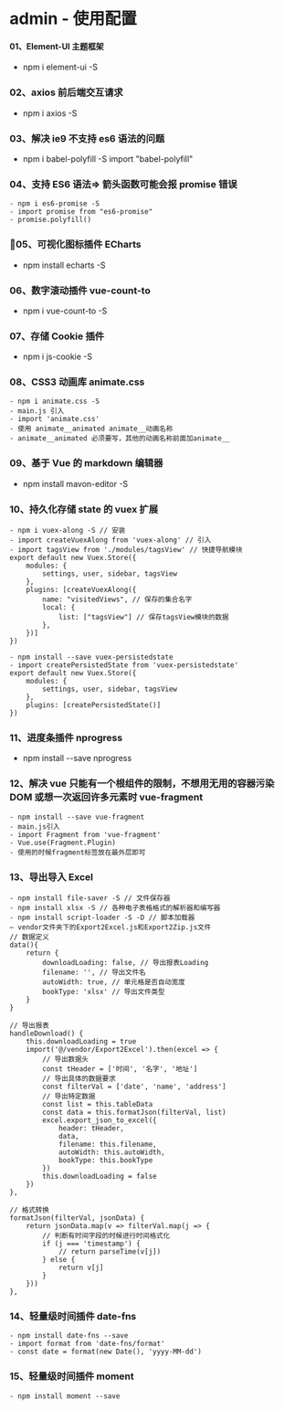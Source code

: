 # admin - 使用配置

#### 01、Element-UI 主题框架

- npm i element-ui -S

### 02、axios 前后端交互请求

- npm i axios -S

### 03、解决 ie9 不支持 es6 语法的问题

- npm i babel-polyfill -S
  import "babel-polyfill"

### 04、支持 ES6 语法=> 箭头函数可能会报 promise 错误

```
- npm i es6-promise -S
- import promise from "es6-promise"
- promise.polyfill()
```

### 05、可视化图标插件 ECharts

- npm install echarts -S

### 06、数字滚动插件 vue-count-to

- npm i vue-count-to -S

### 07、存储 Cookie 插件

- npm i js-cookie -S

### 08、CSS3 动画库 animate.css

```
- npm i animate.css -S
- main.js 引入
- import 'animate.css'
- 使用 animate__animated animate__动画名称
- animate__animated 必须要写，其他的动画名称前面加animate__
```

### 09、基于 Vue 的 markdown 编辑器

- npm install mavon-editor -S

### 10、持久化存储 state 的 vuex 扩展

```
- npm i vuex-along -S // 安装
- import createVuexAlong from 'vuex-along' // 引入
- import tagsView from './modules/tagsView' // 快捷导航模块
export default new Vuex.Store({
    modules: {
        settings, user, sidebar, tagsView
    },
    plugins: [createVuexAlong({
        name: "visitedViews", // 保存的集合名字
        local: {
            list: ["tagsView"] // 保存tagsView模块的数据
        },
    })]
})

- npm install --save vuex-persistedstate
- import createPersistedState from 'vuex-persistedstate'
export default new Vuex.Store({
    modules: {
        settings, user, sidebar, tagsView
    },
    plugins: [createPersistedState()]
})
```

### 11、进度条插件 nprogress

- npm install --save nprogress

### 12、解决 vue 只能有一个根组件的限制，不想用无用的容器污染 DOM 或想一次返回许多元素时 vue-fragment

```
- npm install --save vue-fragment
- main.js引入
- import Fragment from 'vue-fragment'
- Vue.use(Fragment.Plugin)
- 使用的时候fragment标签放在最外层即可
```

### 13、导出导入 Excel

```
- npm install file-saver -S // 文件保存器
- npm install xlsx -S // 各种电子表格格式的解析器和编写器
- npm install script-loader -S -D // 脚本加载器
— vendor文件夹下的Export2Excel.js和Export2Zip.js文件
// 数据定义
data(){
    return {
        downloadLoading: false, // 导出报表Loading
        filename: '', // 导出文件名
        autoWidth: true, // 单元格是否自动宽度
        bookType: 'xlsx' // 导出文件类型
    }
}

// 导出报表
handleDownload() {
    this.downloadLoading = true
    import('@/vendor/Export2Excel').then(excel => {
        // 导出数据头
        const tHeader = ['时间', '名字', '地址']
        // 导出具体的数据要求
        const filterVal = ['date', 'name', 'address']
        // 导出特定数据
        const list = this.tableData
        const data = this.formatJson(filterVal, list)
        excel.export_json_to_excel({
            header: tHeader,
            data,
            filename: this.filename,
            autoWidth: this.autoWidth,
            bookType: this.bookType
        })
        this.downloadLoading = false
    })
},

// 格式转换
formatJson(filterVal, jsonData) {
    return jsonData.map(v => filterVal.map(j => {
        // 判断有时间字段的时候进行时间格式化
        if (j === 'timestamp') {
            // return parseTime(v[j])
        } else {
            return v[j]
        }
    }))
},
```

### 14、轻量级时间插件 date-fns

```
- npm install date-fns --save
- import format from 'date-fns/format'
- const date = format(new Date(), 'yyyy-MM-dd')
```

### 15、轻量级时间插件 moment

```
- npm install moment --save
```

